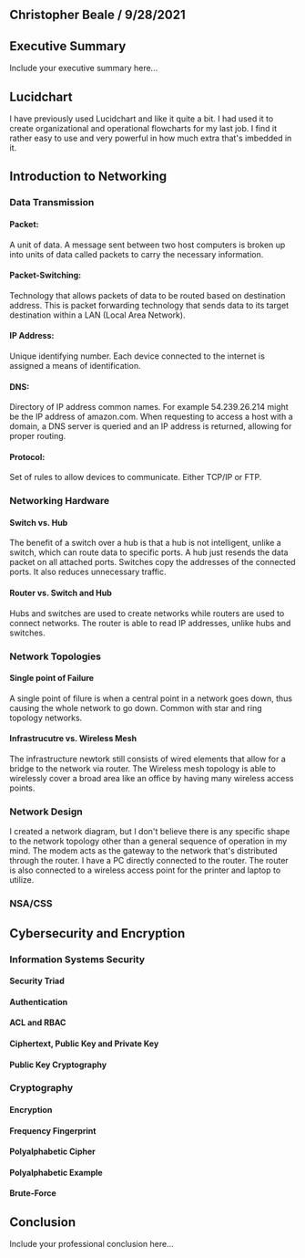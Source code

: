 ## Christopher Beale / 9/28/2021

## Executive Summary 
Include your executive summary here...

## Lucidchart
I have previously used Lucidchart and like it quite a bit. I had used it to create organizational and operational flowcharts for my last job. I find it rather easy to use and very powerful in how much extra that's imbedded in it. 
## Introduction to Networking

### Data Transmission
#### Packet:
A unit of data. A message sent between two host computers is broken up into units of data called packets to carry the necessary information. 
#### Packet-Switching:
Technology that allows packets of data to be routed based on destination address. This is packet forwarding technology that sends data to its target destination within a LAN (Local Area Network).
#### IP Address:
Unique identifying number. Each device connected to the internet is assigned a means of identification.
#### DNS:
Directory of IP address common names. For example 54.239.26.214 might be the IP address of amazon.com. When requesting to access a host with a domain, a DNS server is queried and an IP address is returned, allowing for proper routing. 
#### Protocol:
Set of rules to allow devices to communicate. Either TCP/IP or FTP. 

### Networking Hardware
#### Switch vs. Hub
The benefit of a switch over a hub is that a hub is not intelligent, unlike a switch, which can route data to specific ports. A hub just resends the data packet on all attached ports. Switches copy the addresses of the connected ports. It also reduces unnecessary traffic. 
#### Router vs. Switch and Hub
Hubs and switches are used to create networks while routers are used to connect networks. The router is able to read IP addresses, unlike hubs and switches. 

### Network Topologies
#### Single point of Failure
A single point of filure is when a central point in a network goes down, thus causing the whole network to go down. Common with star and ring topology networks.
#### Infrastrucutre vs. Wireless Mesh
The infrastructure newtork still consists of wired elements that allow for a bridge to the network via router. The Wireless mesh topology is able to wirelessly cover a broad area like an office by having many wireless access points. 
### Network Design
I created a network diagram, but I don't believe there is any specific shape to the network topology other than a general sequence of operation in my mind. The modem acts as the gateway to the network that's distributed through the router. I have a PC directly connected to the router. The router is also connected to a wireless access point for the printer and laptop to utilize.
### NSA/CSS

## Cybersecurity and Encryption

### Information Systems Security

#### Security Triad
#### Authentication
#### ACL and RBAC
#### Ciphertext, Public Key and Private Key
#### Public Key Cryptography

### Cryptography
#### Encryption
#### Frequency Fingerprint
#### Polyalphabetic Cipher
#### Polyalphabetic Example

#### Brute-Force

## Conclusion
Include your professional conclusion here...

